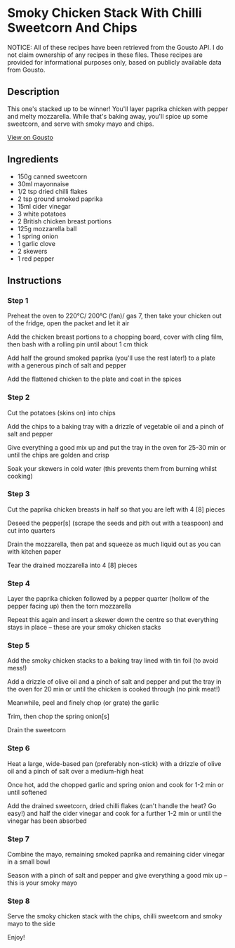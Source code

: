 # Smoky Chicken Stack With Chilli Sweetcorn And Chips

NOTICE: All of these recipes have been retrieved from the Gousto API. I do not claim ownership of any recipes in these files. These recipes are provided for informational purposes only, based on publicly available data from Gousto.

## Description

This one's stacked up to be winner! You'll layer paprika chicken with pepper and melty mozzarella. While that's baking away, you'll spice up some sweetcorn, and serve with smoky mayo and chips. 

[View on Gousto](https://www.gousto.co.uk/recipes/cookbook/smoky-chicken-stack-chilli-sweetcorn-chips)

## Ingredients

- 150g canned sweetcorn
- 30ml mayonnaise
- 1/2 tsp dried chilli flakes
- 2 tsp ground smoked paprika
- 15ml cider vinegar 	
- 3 white potatoes
- 2 British chicken breast portions
- 125g mozzarella ball
- 1 spring onion
- 1 garlic clove
- 2 skewers
- 1 red pepper

## Instructions


### Step 1

Preheat the oven to 220°C/ 200°C (fan)/ gas 7, then take your chicken out of the fridge, open the packet and let it air

Add the chicken breast portions to a chopping board, cover with cling film, then bash with a rolling pin until about 1 cm thick

Add half the ground smoked paprika (you'll use the rest later!) to a plate with a generous pinch of salt and pepper

Add the flattened chicken to the plate and coat in the spices


### Step 2

Cut the potatoes (skins on) into chips

Add the chips to a baking tray with a drizzle of vegetable oil and a pinch of salt and pepper

Give everything a good mix up and put the tray in the oven for 25-30 min or until the chips are golden and crisp

Soak your skewers in cold water (this prevents them from burning whilst cooking)


### Step 3

Cut the paprika chicken breasts in half so that you are left with 4 <span class="text-danger">[8] </span>pieces

Deseed the pepper<span class="text-danger">[s]</span> (scrape the seeds and pith out with a teaspoon) and cut into quarters

Drain the mozzarella, then pat and squeeze as much liquid out as you can with kitchen paper

Tear the drained mozzarella into 4 <span class="text-danger">[8] </span>pieces


### Step 4

Layer the paprika chicken followed by a pepper quarter (hollow of the pepper facing up) then the torn mozzarella

Repeat this again and insert a skewer down the centre so that everything stays in place – these are your smoky chicken stacks


### Step 5

Add the smoky chicken stacks to a baking tray lined with tin foil (to avoid mess!)

Add a drizzle of olive oil and a pinch of salt and pepper and put the tray in the oven for 20 min or until the chicken is cooked through (no pink meat!)

Meanwhile, peel and finely chop (or grate) the garlic

Trim, then chop the spring onion<span class="text-danger">[s]</span>

Drain the sweetcorn


### Step 6

Heat a large, wide-based pan (preferably non-stick) with a drizzle of olive oil and a pinch of salt over a medium-high heat

Once hot, add the chopped garlic and spring onion and cook for 1-2 min or until softened

Add the drained sweetcorn, dried chilli flakes (can't handle the heat? Go easy!) and half the cider vinegar and cook for a further 1-2 min or until the vinegar has been absorbed


### Step 7

Combine the mayo, remaining smoked paprika and remaining cider vinegar in a small bowl

Season with a pinch of salt and pepper and give everything a good mix up – this is your smoky mayo

### Step 8

Serve the smoky chicken stack with the chips, chilli sweetcorn and smoky mayo to the side

Enjoy!

